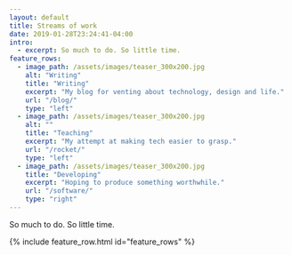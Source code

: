 ```yaml
---
layout: default
title: Streams of work
date: 2019-01-28T23:24:41-04:00
intro:
  - excerpt: So much to do. So little time.
feature_rows:
  - image_path: /assets/images/teaser_300x200.jpg
    alt: "Writing"
    title: "Writing"
    excerpt: "My blog for venting about technology, design and life."
    url: "/blog/"
    type: "left"
  - image_path: /assets/images/teaser_300x200.jpg
    alt: ""
    title: "Teaching"
    excerpt: "My attempt at making tech easier to grasp."
    url: "/rocket/"
    type: "left"
  - image_path: /assets/images/teaser_300x200.jpg
    title: "Developing"
    excerpt: "Hoping to produce something worthwhile."
    url: "/software/"
    type: "right"
---
```

So much to do. So little time.

{% include feature_row.html id="feature_rows" %}

